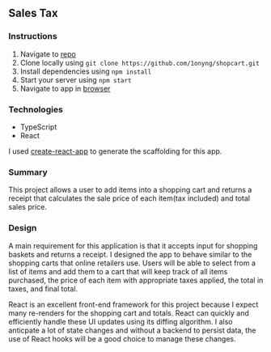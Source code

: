 
## Sales Tax

### Instructions

1. Navigate to [repo](https://github.com/1onyng/shopcart)
2. Clone locally using
   `git clone https://github.com/1onyng/shopcart.git`
3. Install dependencies using `npm install`
4. Start your server using `npm start`
4. Navigate to app in [browser](http://localhost:3000)

### Technologies

* TypeScript
* React

I used [create-react-app](https://goo.gl/26jfy4)
to generate the scaffolding for this app.

### Summary

This project allows a user to add items into a shopping cart and returns a receipt that calculates the sale price of each item(tax included) and total sales price.

### Design 

A main requirement for this application is that it accepts input for shopping baskets and returns a receipt. I designed the app to behave similar to the shopping carts that online retailers use. Users will be able to select from a list of items and add them to a cart that will keep track of all items purchased, the price of each item with appropriate taxes applied, the total in taxes, and final total. 

React is an excellent front-end framework for this project because I expect many re-renders for the shopping cart and totals. React can quickly and efficiently handle these UI updates using its diffing algorithm. I also anticpate a lot of state changes and without a backend to persist data, the use of React hooks will be a good choice to manage these changes. 


